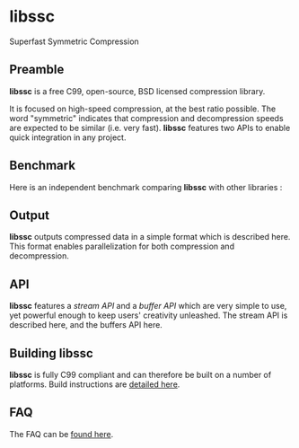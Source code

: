 libssc
======
Superfast Symmetric Compression

Preamble
--------
<b>libssc</b> is a free C99, open-source, BSD licensed compression library.

It is focused on high-speed compression, at the best ratio possible.
The word "symmetric" indicates that compression and decompression speeds are expected to be similar (i.e. very fast).
<b>libssc</b> features two APIs to enable quick integration in any project.

Benchmark
---------
Here is an independent benchmark comparing <b>libssc</b> with other libraries :


Output
------
<b>libssc</b> outputs compressed data in a simple format which is described here. This format enables parallelization for both compression and decompression.

API
---
<b>libssc</b> features a *stream API* and a *buffer API* which are very simple to use, yet powerful enough to keep users' creativity unleashed. The stream API is described here, and the buffers API here.

Building libssc
---------------
<b>libssc</b> is fully C99 compliant and can therefore be built on a number of platforms. Build instructions are <a href=https://github.com/gpnuma/libssc/wiki/Building>detailed here</a>.

FAQ
---
The FAQ can be <a href=https://github.com/gpnuma/libssc/wiki/FAQ>found here</a>.
